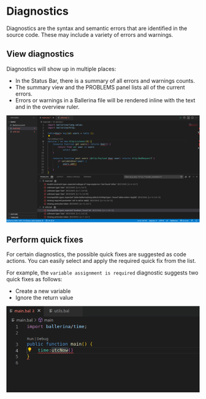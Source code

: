 # Diagnostics

Diagnostics are the syntax and semantic errors that are identified in the source code. These may include a variety of errors and warnings. 

## View diagnostics

Diagnostics will show up in multiple places:

* In the Status Bar, there is a summary of all errors and warnings counts.
* The summary view and the PROBLEMS panel lists all of the current errors.
* Errors or warnings in a Ballerina file will be rendered inline with the text and in the overview ruler.

![Diagnostics](../img/edit-the-code/diagnostics/diagnostics.png?raw=true)

## Perform quick fixes

For certain diagnostics, the possible quick fixes are suggested as code actions. You can easily select and apply the required quick fix from the list. 

For example, the `variable assignment is required` diagnostic suggests two quick fixes as follows: 
- Create a new variable
- Ignore the return value

![Quickfixes](../img/edit-the-code/diagnostics/quickfixes.gif?raw=true)